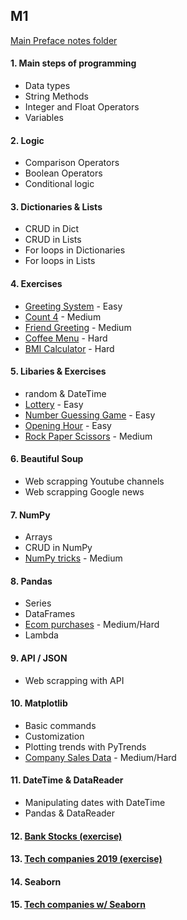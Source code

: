 ## M1

[Main Preface notes folder](https://portal.preface.ai/subjects/8/notes/4186)

#### 1. Main steps of programming
  - Data types
  - String Methods
  - Integer and Float Operators
  - Variables
  
#### 2. Logic
  - Comparison Operators
  - Boolean Operators
  - Conditional logic

#### 3. Dictionaries & Lists
  - CRUD in Dict
  - CRUD in Lists
  - For loops in Dictionaries
  - For loops in Lists
 
#### 4. Exercises
  - [Greeting System](https://portal.preface.ai/courses/38/view_teacher_notes/content/nomad-0/pr/1/by/4186) - Easy
  - [Count 4](https://portal.preface.ai/courses/38/view_teacher_notes/content/nomad-29/pr/3/by/4186) - Medium
  - [Friend Greeting](https://portal.preface.ai/courses/38/view_teacher_notes/content/nomad-29/pr/1/by/4186) - Medium
  - [Coffee Menu](https://portal.preface.ai/courses/38/view_teacher_notes/content/nomad-4/pr/7/by/4186) - Hard
  - [BMI Calculator](https://portal.preface.ai/courses/38/view_teacher_notes/content/nomad-0/pr/3/by/4186) - Hard
  
#### 5. Libaries & Exercises
  - random & DateTime
  - [Lottery](https://portal.preface.ai/courses/38/view_teacher_notes/content/nomad-0/pr/2/by/4186) - Easy
  - [Number Guessing Game](https://portal.preface.ai/courses/38/view_teacher_notes/content/nomad-0/pr/4/by/4186) - Easy
  - [Opening Hour](https://portal.preface.ai/courses/38/view_teacher_notes/content/nomad-0/pr/5/by/4186) - Easy
  - [Rock Paper Scissors](https://portal.preface.ai/courses/38/view_teacher_notes/content/nomad-29/pr/6/by/4186) - Medium

#### 6. Beautiful Soup
  - Web scrapping Youtube channels
  - Web scrapping Google news
  
#### 7. NumPy
  - Arrays
  - CRUD in NumPy
  - [NumPy tricks](https://portal.preface.ai/courses/38/view_teacher_notes/content/nomad-2/pr/1/by/4186) - Medium
  
#### 8. Pandas
  - Series
  - DataFrames
  - [Ecom purchases](https://portal.preface.ai/courses/38/view_teacher_notes/content/nomad-3/pr/2/by/4186) - Medium/Hard
  - Lambda
  
#### 9. API / JSON
  - Web scrapping with API
  
#### 10. Matplotlib
  - Basic commands
  - Customization
  - Plotting trends with PyTrends
  - [Company Sales Data](https://portal.preface.ai/courses/38/view_teacher_notes/content/nomad-7/pr/2/by/4186) - Medium/Hard

#### 11. DateTime & DataReader
  - Manipulating dates with DateTime
  - Pandas & DataReader

#### 12. [Bank Stocks (exercise)](https://portal.preface.ai/courses/38/view_teacher_notes/content/nomad-8/pr/1/by/4186)

#### 13. [Tech companies 2019 (exercise)](https://portal.preface.ai/courses/38/view_teacher_notes/content/nomad-8/pr/3/by/4186)

#### 14. Seaborn

#### 15. [Tech companies w/ Seaborn](https://portal.preface.ai/courses/38/view_teacher_notes/content/nomad-9/pr/2/by/4186)


